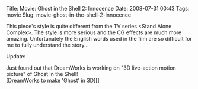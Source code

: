 Title: Movie: Ghost in the Shell 2: Innocence
Date: 2008-07-31 00:43
Tags: movie
Slug: movie-ghost-in-the-shell-2-innocence

This piece's style is quite different from the TV series &lt;Stand Alone
Complex&gt;. The style is more serious and the CG effects are much more
amazing. Unfortunately the English words used in the film are so
difficult for me to fully understand the story...

Update:

Just found out that DreamWorks is working on "3D live-action motion
picture" of Ghost in the Shell!  
[DreamWorks to make 'Ghost' in 3D][]

  [DreamWorks to make 'Ghost' in 3-D]: http://www.variety.com/article/VR1117984029.html?categoryid=13&cs=1&nid=2562
